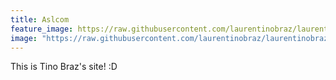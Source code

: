 ```yaml
---
title: Aslcom
feature_image: https://raw.githubusercontent.com/laurentinobraz/laurentinobraz.github.io/main/assets/image-home.jpg
image: "https://raw.githubusercontent.com/laurentinobraz/laurentinobraz.github.io/main/assets/image-home.jpg"
---
```


This is Tino Braz's site! :D
